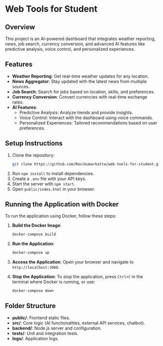 # Web Tools for Student

## Overview
This project is an AI-powered dashboard that integrates weather reporting, news, job search, currency conversion, and advanced AI features like predictive analysis, voice control, and personalized experiences.

## Features
- **Weather Reporting**: Get real-time weather updates for any location.
- **News Aggregator**: Stay updated with the latest news from multiple sources.
- **Job Search**: Search for jobs based on location, skills, and preferences.
- **Currency Conversion**: Convert currencies with real-time exchange rates.
- **AI Features**:
  - Predictive Analysis: Analyze trends and provide insights.
  - Voice Control: Interact with the dashboard using voice commands.
  - Personalized Experiences: Tailored recommendations based on user preferences.

## Setup Instructions
1. Clone the repository:
   ```bash
   git clone https://github.com/Ravikumarkatta/web-tools-for-student.git
   ```
2. Run `npm install` to install dependencies.
3. Create a `.env` file with your API keys.
4. Start the server with `npm start`.
5. Open `public/index.html` in your browser.

## Running the Application with Docker

To run the application using Docker, follow these steps:

1. **Build the Docker Image**:
   ```bash
   docker-compose build
   ```

2. **Run the Application**:
   ```bash
   docker-compose up
   ```

3. **Access the Application**:
   Open your browser and navigate to `http://localhost:3000`.

4. **Stop the Application**:
   To stop the application, press `Ctrl+C` in the terminal where Docker is running, or use:
   ```bash
   docker-compose down
   ```

## Folder Structure
- **public/**: Frontend static files.
- **src/**: Core logic (AI functionalities, external API services, chatbot).
- **backend/**: Node.js server and configuration.
- **tests/**: Unit and integration tests.
- **logs/**: Application logs.
